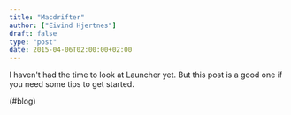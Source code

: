 ```yaml
---
title: "Macdrifter"
author: ["Eivind Hjertnes"]
draft: false
type: "post"
date: 2015-04-06T02:00:00+02:00
---
```


I haven't had the time to look at Launcher yet. But this post is a good
one if you need some tips to get started.

(#blog)
